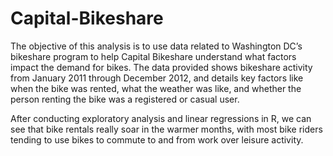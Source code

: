 # Capital-Bikeshare
The objective of this analysis is to use data related to Washington DC’s bikeshare program to help Capital Bikeshare understand what factors impact the demand for bikes.
The data provided shows bikeshare activity from January 2011 through December 2012, and details key factors like when the bike was rented, what the weather was like, and whether the person renting the bike was a registered or casual user. 

After conducting exploratory analysis and linear regressions in R, we can see that bike rentals really soar in the warmer months, with most bike riders tending to use bikes to commute to and from work over leisure activity. 
